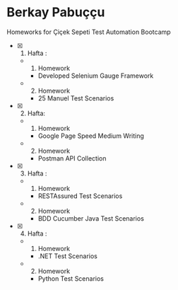 # Berkay Pabuççu

Homeworks for Çiçek Sepeti Test Automation Bootcamp

- [x] 1. Hafta :
  - 1. Homework
      - Developed Selenium Gauge Framework
  - 2. Homework
      - 25 Manuel Test Scenarios
      
- [x] 2. Hafta:
  - 1. Homework
      - Google Page Speed Medium Writing
  - 2. Homework
      - Postman API Collection

- [x] 3. Hafta :
  - 1. Homework
      - RESTAssured Test Scenarios
  - 2. Homework
      - BDD Cucumber Java Test Scenarios
  
  
- [x] 4. Hafta :
  - 1. Homework
      - .NET Test Scenarios
  - 2. Homework
      - Python Test Scenarios
